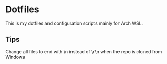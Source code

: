 # Dotfiles

This is my dotfiles and configuration scripts mainly for Arch WSL.

## Tips

Change all files to end with \n instead of \r\n when the repo is cloned from Windows
